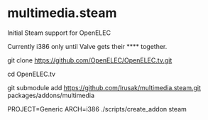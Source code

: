 multimedia.steam
================

Initial Steam support for OpenELEC

Currently i386 only until Valve gets their **** together.

git clone https://github.com/OpenELEC/OpenELEC.tv.git

cd OpenELEC.tv

git submodule add https://github.com/lrusak/multimedia.steam.git packages/addons/multimedia

PROJECT=Generic ARCH=i386 ./scripts/create_addon steam
